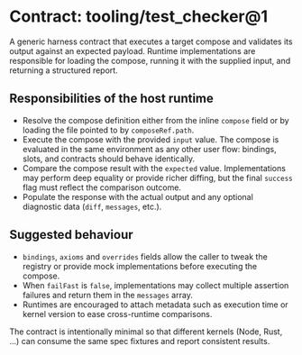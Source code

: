 # Contract: tooling/test_checker@1

A generic harness contract that executes a target compose and validates its
output against an expected payload. Runtime implementations are responsible for
loading the compose, running it with the supplied input, and returning a
structured report.

## Responsibilities of the host runtime

- Resolve the compose definition either from the inline `compose` field or by
  loading the file pointed to by `composeRef.path`.
- Execute the compose with the provided `input` value. The compose is evaluated
  in the same environment as any other user flow: bindings, slots, and contracts
  should behave identically.
- Compare the compose result with the `expected` value. Implementations may
  perform deep equality or provide richer diffing, but the final `success` flag
  must reflect the comparison outcome.
- Populate the response with the actual output and any optional diagnostic data
  (`diff`, `messages`, etc.).

## Suggested behaviour

- `bindings`, `axioms` and `overrides` fields allow the caller to tweak the
  registry or provide mock implementations before executing the compose.
- When `failFast` is `false`, implementations may collect multiple assertion
  failures and return them in the `messages` array.
- Runtimes are encouraged to attach metadata such as execution time or kernel
  version to ease cross-runtime comparisons.

The contract is intentionally minimal so that different kernels (Node, Rust,
...) can consume the same spec fixtures and report consistent results.
